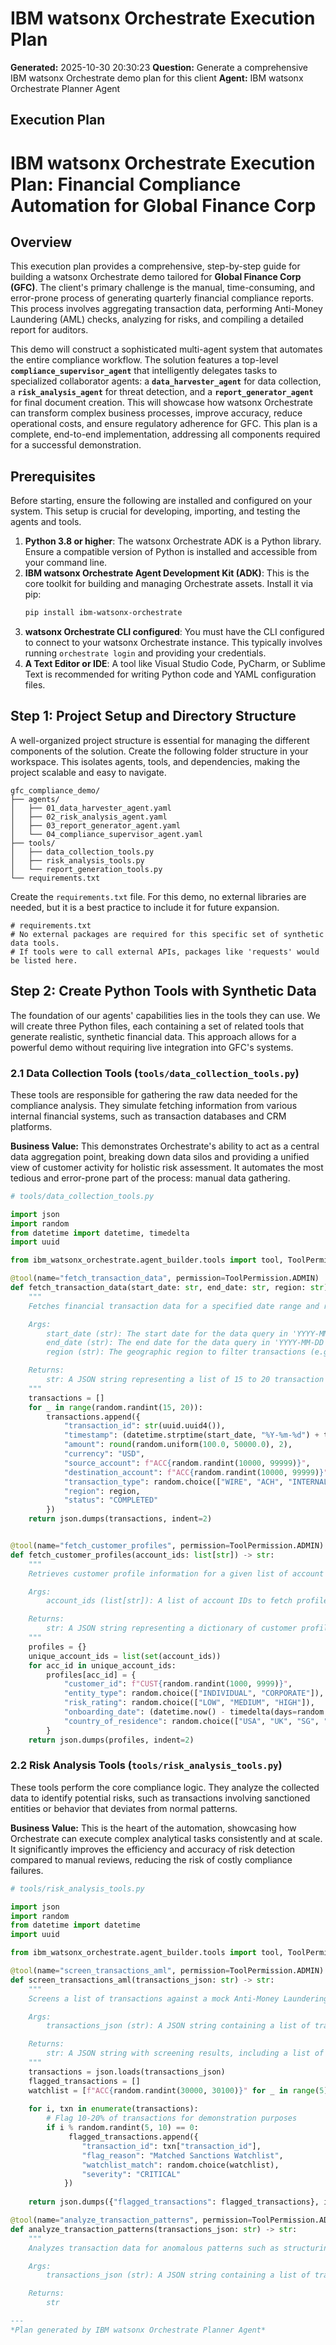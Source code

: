 # IBM watsonx Orchestrate Execution Plan

**Generated:** 2025-10-30 20:30:23
**Question:** Generate a comprehensive IBM watsonx Orchestrate demo plan for this client
**Agent:** IBM watsonx Orchestrate Planner Agent

## Execution Plan

# IBM watsonx Orchestrate Execution Plan: Financial Compliance Automation for Global Finance Corp

## Overview
This execution plan provides a comprehensive, step-by-step guide for building a watsonx Orchestrate demo tailored for **Global Finance Corp (GFC)**. The client's primary challenge is the manual, time-consuming, and error-prone process of generating quarterly financial compliance reports. This process involves aggregating transaction data, performing Anti-Money Laundering (AML) checks, analyzing for risks, and compiling a detailed report for auditors.

This demo will construct a sophisticated multi-agent system that automates the entire compliance workflow. The solution features a top-level **`compliance_supervisor_agent`** that intelligently delegates tasks to specialized collaborator agents: a **`data_harvester_agent`** for data collection, a **`risk_analysis_agent`** for threat detection, and a **`report_generator_agent`** for final document creation. This will showcase how watsonx Orchestrate can transform complex business processes, improve accuracy, reduce operational costs, and ensure regulatory adherence for GFC. This plan is a complete, end-to-end implementation, addressing all components required for a successful demonstration.

## Prerequisites
Before starting, ensure the following are installed and configured on your system. This setup is crucial for developing, importing, and testing the agents and tools.

1.  **Python 3.8 or higher**: The watsonx Orchestrate ADK is a Python library. Ensure a compatible version of Python is installed and accessible from your command line.
2.  **IBM watsonx Orchestrate Agent Development Kit (ADK)**: This is the core toolkit for building and managing Orchestrate assets. Install it via pip:
    ```bash
    pip install ibm-watsonx-orchestrate
    ```
3.  **watsonx Orchestrate CLI configured**: You must have the CLI configured to connect to your watsonx Orchestrate instance. This typically involves running `orchestrate login` and providing your credentials.
4.  **A Text Editor or IDE**: A tool like Visual Studio Code, PyCharm, or Sublime Text is recommended for writing Python code and YAML configuration files.

## Step 1: Project Setup and Directory Structure
A well-organized project structure is essential for managing the different components of the solution. Create the following folder structure in your workspace. This isolates agents, tools, and dependencies, making the project scalable and easy to navigate.

```
gfc_compliance_demo/
├── agents/
│   ├── 01_data_harvester_agent.yaml
│   ├── 02_risk_analysis_agent.yaml
│   ├── 03_report_generator_agent.yaml
│   └── 04_compliance_supervisor_agent.yaml
├── tools/
│   ├── data_collection_tools.py
│   ├── risk_analysis_tools.py
│   └── report_generation_tools.py
└── requirements.txt
```

Create the `requirements.txt` file. For this demo, no external libraries are needed, but it is a best practice to include it for future expansion.
```text
# requirements.txt
# No external packages are required for this specific set of synthetic data tools.
# If tools were to call external APIs, packages like 'requests' would be listed here.
```

## Step 2: Create Python Tools with Synthetic Data
The foundation of our agents' capabilities lies in the tools they can use. We will create three Python files, each containing a set of related tools that generate realistic, synthetic financial data. This approach allows for a powerful demo without requiring live integration into GFC's systems.

### 2.1 Data Collection Tools (`tools/data_collection_tools.py`)
These tools are responsible for gathering the raw data needed for the compliance analysis. They simulate fetching information from various internal financial systems, such as transaction databases and CRM platforms.

**Business Value:** This demonstrates Orchestrate's ability to act as a central data aggregation point, breaking down data silos and providing a unified view of customer activity for holistic risk assessment. It automates the most tedious and error-prone part of the process: manual data gathering.

```python
# tools/data_collection_tools.py

import json
import random
from datetime import datetime, timedelta
import uuid

from ibm_watsonx_orchestrate.agent_builder.tools import tool, ToolPermission

@tool(name="fetch_transaction_data", permission=ToolPermission.ADMIN)
def fetch_transaction_data(start_date: str, end_date: str, region: str) -> str:
    """
    Fetches financial transaction data for a specified date range and region. This tool simulates querying a core banking system to retrieve all relevant transactions for a compliance period.

    Args:
        start_date (str): The start date for the data query in 'YYYY-MM-DD' format.
        end_date (str): The end date for the data query in 'YYYY-MM-DD' format.
        region (str): The geographic region to filter transactions (e.g., 'NA', 'EMEA', 'APAC').

    Returns:
        str: A JSON string representing a list of 15 to 20 transaction records.
    """
    transactions = []
    for _ in range(random.randint(15, 20)):
        transactions.append({
            "transaction_id": str(uuid.uuid4()),
            "timestamp": (datetime.strptime(start_date, "%Y-%m-%d") + timedelta(days=random.randint(0, 90))).isoformat(),
            "amount": round(random.uniform(100.0, 50000.0), 2),
            "currency": "USD",
            "source_account": f"ACC{random.randint(10000, 99999)}",
            "destination_account": f"ACC{random.randint(10000, 99999)}",
            "transaction_type": random.choice(["WIRE", "ACH", "INTERNAL_TRANSFER"]),
            "region": region,
            "status": "COMPLETED"
        })
    return json.dumps(transactions, indent=2)


@tool(name="fetch_customer_profiles", permission=ToolPermission.ADMIN)
def fetch_customer_profiles(account_ids: list[str]) -> str:
    """
    Retrieves customer profile information for a given list of account IDs. This simulates querying a Customer Relationship Management (CRM) system to enrich transaction data with customer context, which is vital for risk assessment.

    Args:
        account_ids (list[str]): A list of account IDs to fetch profiles for.

    Returns:
        str: A JSON string representing a dictionary of customer profiles, keyed by account ID.
    """
    profiles = {}
    unique_account_ids = list(set(account_ids))
    for acc_id in unique_account_ids:
        profiles[acc_id] = {
            "customer_id": f"CUST{random.randint(1000, 9999)}",
            "entity_type": random.choice(["INDIVIDUAL", "CORPORATE"]),
            "risk_rating": random.choice(["LOW", "MEDIUM", "HIGH"]),
            "onboarding_date": (datetime.now() - timedelta(days=random.randint(365, 1825))).strftime("%Y-%m-%d"),
            "country_of_residence": random.choice(["USA", "UK", "SG", "CH"])
        }
    return json.dumps(profiles, indent=2)
```

### 2.2 Risk Analysis Tools (`tools/risk_analysis_tools.py`)
These tools perform the core compliance logic. They analyze the collected data to identify potential risks, such as transactions involving sanctioned entities or behavior that deviates from normal patterns.

**Business Value:** This is the heart of the automation, showcasing how Orchestrate can execute complex analytical tasks consistently and at scale. It significantly improves the efficiency and accuracy of risk detection compared to manual reviews, reducing the risk of costly compliance failures.

```python
# tools/risk_analysis_tools.py

import json
import random
from datetime import datetime
import uuid

from ibm_watsonx_orchestrate.agent_builder.tools import tool, ToolPermission

@tool(name="screen_transactions_aml", permission=ToolPermission.ADMIN)
def screen_transactions_aml(transactions_json: str) -> str:
    """
    Screens a list of transactions against a mock Anti-Money Laundering (AML) watchlist. This simulates integration with a third-party or internal screening service to identify high-risk activities.

    Args:
        transactions_json (str): A JSON string containing a list of transaction objects.

    Returns:
        str: A JSON string with screening results, including a list of flagged transactions and the reason for each flag.
    """
    transactions = json.loads(transactions_json)
    flagged_transactions = []
    watchlist = [f"ACC{random.randint(30000, 30100)}" for _ in range(5)] # Mock watchlist
    
    for i, txn in enumerate(transactions):
        # Flag 10-20% of transactions for demonstration purposes
        if i % random.randint(5, 10) == 0:
             flagged_transactions.append({
                "transaction_id": txn["transaction_id"],
                "flag_reason": "Matched Sanctions Watchlist",
                "watchlist_match": random.choice(watchlist),
                "severity": "CRITICAL"
            })
    
    return json.dumps({"flagged_transactions": flagged_transactions}, indent=2)

@tool(name="analyze_transaction_patterns", permission=ToolPermission.ADMIN)
def analyze_transaction_patterns(transactions_json: str) -> str:
    """
    Analyzes transaction data for anomalous patterns such as structuring or unusual fund flows. This tool simulates a sophisticated risk engine that detects suspicious behavior not caught by simple watchlist screening.

    Args:
        transactions_json (str): A JSON string containing a list of transaction objects.

    Returns:
        str

---
*Plan generated by IBM watsonx Orchestrate Planner Agent*
